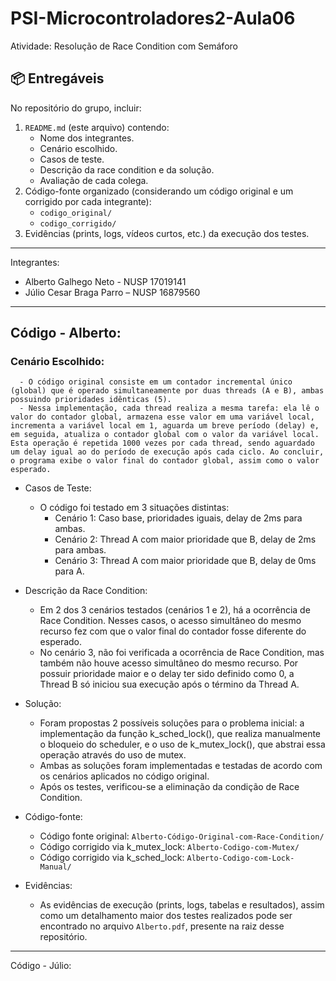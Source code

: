 
# PSI-Microcontroladores2-Aula06
Atividade: Resolução de Race Condition com Semáforo

## 📦 Entregáveis

No repositório do grupo, incluir:
1. `README.md` (este arquivo) contendo:
   - Nome dos integrantes.
   - Cenário escolhido.
   - Casos de teste.
   - Descrição da race condition e da solução.
   - Avaliação de cada colega.
2. Código-fonte organizado (considerando um código original e um corrigido por cada integrante):
   - `codigo_original/`
   - `codigo_corrigido/`
3. Evidências (prints, logs, vídeos curtos, etc.) da execução dos testes.

---
Integrantes:
   - Alberto Galhego Neto - NUSP 17019141
   - Júlio Cesar Braga Parro – NUSP 16879560

---

## Código - Alberto:
### Cenário Escolhido: 
      - O código original consiste em um contador incremental único (global) que é operado simultaneamente por duas threads (A e B), ambas possuindo prioridades idênticas (5).
      - Nessa implementação, cada thread realiza a mesma tarefa: ela lê o valor do contador global, armazena esse valor em uma variável local, incrementa a variável local em 1, aguarda um breve período (delay) e, em seguida, atualiza o contador global com o valor da variável local. Esta operação é repetida 1000 vezes por cada thread, sendo aguardado um delay igual ao do período de execução após cada ciclo. Ao concluir, o programa exibe o valor final do contador global, assim como o valor esperado.
   - Casos de Teste:
      - O código foi testado em 3 situações distintas:
         - Cenário 1: Caso base, prioridades iguais, delay de 2ms para ambas.
         - Cenário 2: Thread A com maior prioridade que B, delay de 2ms para ambas.
         - Cenário 3: Thread A com maior prioridade que B, delay de 0ms para A.

   - Descrição da Race Condition:
      - Em 2 dos 3 cenários testados (cenários 1 e 2), há a ocorrência de Race Condition. Nesses casos, o acesso simultâneo do mesmo recurso fez com que o valor final do contador fosse diferente do esperado.
      - No cenário 3, não foi verificada a ocorrência de Race Condition, mas também não houve acesso simultâneo do mesmo recurso. Por possuir prioridade maior e o delay ter sido definido como 0, a Thread B só iniciou sua execução após o término da Thread A.

   - Solução:
      - Foram propostas 2 possíveis soluções para o problema inicial: a implementação da função k_sched_lock(), que realiza manualmente o bloqueio do scheduler, e o uso de k_mutex_lock(), que abstrai essa operação através do uso de mutex.
      - Ambas as soluções foram implementadas e testadas de acordo com os cenários aplicados no código original.
      - Após os testes, verificou-se a eliminação da condição de Race Condition.

   - Código-fonte:
      - Código fonte original: `Alberto-Código-Original-com-Race-Condition/`
      - Código corrigido via k_mutex_lock:  `Alberto-Codigo-com-Mutex/`
      - Código corrigido via k_sched_lock: `Alberto-Codigo-com-Lock-Manual/`

   - Evidências:
      - As evidências de execução (prints, logs, tabelas e resultados), assim como um detalhamento maior dos testes realizados pode ser encontrado no arquivo `Alberto.pdf`, presente na raiz desse repositório.

---

Código - Júlio:

